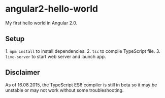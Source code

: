 # angular2-hello-world
My first hello world in Angular 2.0.

<h2>Setup</h2>
1. <code>npm install</code> to install dependencies.
2. <code>tsc</code> to compile TypeScript file.
3. <code>live-server</code> to start web server and launch app.

<h2>Disclaimer</h2>
As of 16.08.2015, the TypeScript ES6 compiler is still in beta so it may be unstable or may not work without some troubleshooting.
